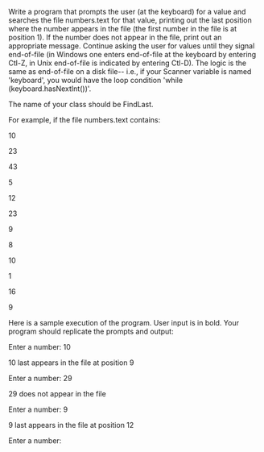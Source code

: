 Write a program that prompts the user (at the keyboard) for a value and searches the file numbers.text for that value, printing out the last position where the number appears in the file (the first number in the file is at position 1). If the number does not appear in the file, print out an appropriate message. Continue asking the user for values until they signal end-of-file  (in Windows one enters end-of-file at the keyboard by entering Ctl-Z, in Unix end-of-file is indicated by entering Ctl-D). The logic is the same as end-of-file on a disk file-- i.e., if your Scanner variable is named 'keyboard', you would have the loop condition 'while (keyboard.hasNextInt())'.

The name of your class should be FindLast.

For example, if the file numbers.text contains:

10

23

43

5

12

23

9

8

10

1

16

9

Here is a sample execution of the program.
User input is in bold. Your program should replicate the prompts and output:

Enter a number: 10

10 last appears in the file at position 9

Enter a number: 29

29 does not appear in the file

Enter a number: 9

9 last appears in the file at position 12

Enter a number:
